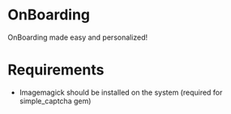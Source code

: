 OnBoarding
===========

OnBoarding made easy and personalized!

Requirements
============

 * Imagemagick should be installed on the system (required for simple_captcha gem)

